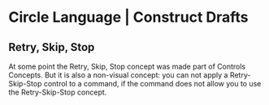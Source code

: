 Circle Language | Construct Drafts
==================================

Retry, Skip, Stop
-----------------

At some point the Retry, Skip, Stop concept was made part of Controls Concepts. But it is also a non-visual concept: you can not apply a Retry-Skip-Stop control to a command, if the command does not allow you to use the Retry-Skip-Stop concept.